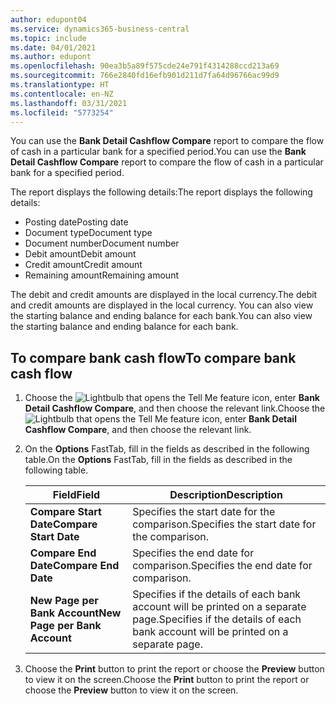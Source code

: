 ```yaml
---
author: edupont04
ms.service: dynamics365-business-central
ms.topic: include
ms.date: 04/01/2021
ms.author: edupont
ms.openlocfilehash: 90ea3b5a89f575cde24e791f4314288ccd213a69
ms.sourcegitcommit: 766e2840fd16efb901d211d7fa64d96766ac99d9
ms.translationtype: HT
ms.contentlocale: en-NZ
ms.lasthandoff: 03/31/2021
ms.locfileid: "5773254"
---
```

<span data-ttu-id="84712-101">You can use the **Bank Detail Cashflow Compare** report to compare the flow of cash in a particular bank for a specified period.</span><span class="sxs-lookup"><span data-stu-id="84712-101">You can use the **Bank Detail Cashflow Compare** report to compare the flow of cash in a particular bank for a specified period.</span></span>  

 <span data-ttu-id="84712-102">The report displays the following details:</span><span class="sxs-lookup"><span data-stu-id="84712-102">The report displays the following details:</span></span>  

-   <span data-ttu-id="84712-103">Posting date</span><span class="sxs-lookup"><span data-stu-id="84712-103">Posting date</span></span>  
-   <span data-ttu-id="84712-104">Document type</span><span class="sxs-lookup"><span data-stu-id="84712-104">Document type</span></span>  
-   <span data-ttu-id="84712-105">Document number</span><span class="sxs-lookup"><span data-stu-id="84712-105">Document number</span></span>  
-   <span data-ttu-id="84712-106">Debit amount</span><span class="sxs-lookup"><span data-stu-id="84712-106">Debit amount</span></span>  
-   <span data-ttu-id="84712-107">Credit amount</span><span class="sxs-lookup"><span data-stu-id="84712-107">Credit amount</span></span>  
-   <span data-ttu-id="84712-108">Remaining amount</span><span class="sxs-lookup"><span data-stu-id="84712-108">Remaining amount</span></span>  

<span data-ttu-id="84712-109">The debit and credit amounts are displayed in the local currency.</span><span class="sxs-lookup"><span data-stu-id="84712-109">The debit and credit amounts are displayed in the local currency.</span></span> <span data-ttu-id="84712-110">You can also view the starting balance and ending balance for each bank.</span><span class="sxs-lookup"><span data-stu-id="84712-110">You can also view the starting balance and ending balance for each bank.</span></span>  

## <a name="to-compare-bank-cash-flow"></a><span data-ttu-id="84712-111">To compare bank cash flow</span><span class="sxs-lookup"><span data-stu-id="84712-111">To compare bank cash flow</span></span>  

1.  <span data-ttu-id="84712-112">Choose the ![Lightbulb that opens the Tell Me feature](../../../media/ui-search/search_small.png "Tell me what you want to do") icon, enter **Bank Detail Cashflow Compare**, and then choose the relevant link.</span><span class="sxs-lookup"><span data-stu-id="84712-112">Choose the ![Lightbulb that opens the Tell Me feature](../../../media/ui-search/search_small.png "Tell me what you want to do") icon, enter **Bank Detail Cashflow Compare**, and then choose the relevant link.</span></span>  
2.  <span data-ttu-id="84712-113">On the **Options** FastTab, fill in the fields as described in the following table.</span><span class="sxs-lookup"><span data-stu-id="84712-113">On the **Options** FastTab, fill in the fields as described in the following table.</span></span>  

    |<span data-ttu-id="84712-114">Field</span><span class="sxs-lookup"><span data-stu-id="84712-114">Field</span></span>|<span data-ttu-id="84712-115">Description</span><span class="sxs-lookup"><span data-stu-id="84712-115">Description</span></span>|  
    |---------------------------------|---------------------------------------|  
    |<span data-ttu-id="84712-116">**Compare Start Date**</span><span class="sxs-lookup"><span data-stu-id="84712-116">**Compare Start Date**</span></span>|<span data-ttu-id="84712-117">Specifies the start date for the comparison.</span><span class="sxs-lookup"><span data-stu-id="84712-117">Specifies the start date for the comparison.</span></span>|  
    |<span data-ttu-id="84712-118">**Compare End Date**</span><span class="sxs-lookup"><span data-stu-id="84712-118">**Compare End Date**</span></span>|<span data-ttu-id="84712-119">Specifies the end date for comparison.</span><span class="sxs-lookup"><span data-stu-id="84712-119">Specifies the end date for comparison.</span></span>|  
    |<span data-ttu-id="84712-120">**New Page per Bank Account**</span><span class="sxs-lookup"><span data-stu-id="84712-120">**New Page per Bank Account**</span></span>|<span data-ttu-id="84712-121">Specifies if the details of each bank account will be printed on a separate page.</span><span class="sxs-lookup"><span data-stu-id="84712-121">Specifies if the details of each bank account will be printed on a separate page.</span></span>|  

3.  <span data-ttu-id="84712-122">Choose the **Print** button to print the report or choose the **Preview** button to view it on the screen.</span><span class="sxs-lookup"><span data-stu-id="84712-122">Choose the **Print** button to print the report or choose the **Preview** button to view it on the screen.</span></span> 
